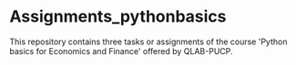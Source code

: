 # Assignments_pythonbasics
This repository contains three tasks or assignments of the course 'Python basics for Economics and Finance' offered by QLAB-PUCP.
